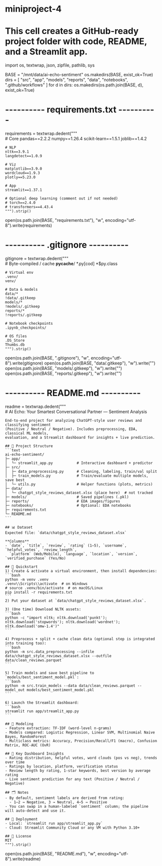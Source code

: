 # miniproject-4
# This cell creates a GitHub-ready project folder with code, README, and a Streamlit app.
import os, textwrap, json, zipfile, pathlib, sys

BASE = "/mnt/data/ai-echo-sentiment"
os.makedirs(BASE, exist_ok=True)
dirs = [
    "src",
    "app",
    "models",
    "reports",
    "data",
    "notebooks",
    ".github/workflows"
]
for d in dirs:
    os.makedirs(os.path.join(BASE, d), exist_ok=True)

# ---------- requirements.txt ----------
requirements = textwrap.dedent("""\
    # Core
    pandas==2.2.2
    numpy==1.26.4
    scikit-learn==1.5.1
    joblib==1.4.2
    
    # NLP
    nltk==3.9.1
    langdetect==1.0.9
    
    # Viz
    matplotlib==3.9.0
    wordcloud==1.9.3
    plotly==5.23.0
    
    # App
    streamlit==1.37.1
    
    # Optional deep learning (comment out if not needed)
    # torch==2.4.0
    # transformers==4.43.4
    """).strip()
open(os.path.join(BASE, "requirements.txt"), "w", encoding="utf-8").write(requirements)

# ---------- .gitignore ----------
gitignore = textwrap.dedent("""\
    # Byte-compiled / cache
    __pycache__/
    *.py[cod]
    *$py.class
    
    # Virtual env
    .venv/
    venv/
    
    # Data & models
    data/*
    !data/.gitkeep
    models/*
    !models/.gitkeep
    reports/*
    !reports/.gitkeep
    
    # Notebook checkpoints
    .ipynb_checkpoints/
    
    # OS files
    .DS_Store
    Thumbs.db
    """).strip()
open(os.path.join(BASE, ".gitignore"), "w", encoding="utf-8").write(gitignore)
open(os.path.join(BASE, "data/.gitkeep"), "w").write("")
open(os.path.join(BASE, "models/.gitkeep"), "w").write("")
open(os.path.join(BASE, "reports/.gitkeep"), "w").write("")

# ---------- README.md ----------
readme = textwrap.dedent("""\
    # AI Echo: Your Smartest Conversational Partner — Sentiment Analysis
    
    End-to-end project for analyzing ChatGPT-style user reviews and classifying sentiment
    (Positive / Neutral / Negative). Includes preprocessing, EDA, classical ML models,
    evaluation, and a Streamlit dashboard for insights + live prediction.
    
    ## 🧱 Project Structure
    ```text
    ai-echo-sentiment/
    ├─ app/
    │  └─ streamlit_app.py           # Interactive dashboard + predictor
    ├─ src/
    │  ├─ data_preprocessing.py      # Cleaning, labeling, train/val split
    │  ├─ train_models.py            # Train/evaluate multiple models, save best
    │  └─ utils.py                   # Helper functions (plots, metrics)
    ├─ data/
    │  └─ chatgpt_style_reviews_dataset.xlsx (place here)  # not tracked
    ├─ models/                       # Saved pipelines (.pkl)
    ├─ reports/                      # EDA images/figures
    ├─ notebooks/                    # Optional: EDA notebooks
    ├─ requirements.txt
    └─ README.md
    ```
    
    ## 📊 Dataset
    Expected file: `data/chatgpt_style_reviews_dataset.xlsx`
    
    **Columns**
    - `date`, `title`, `review`, `rating` (1–5), `username`, `helpful_votes`, `review_length`,
      `platform` (Web/Mobile), `language`, `location`, `version`, `verified_purchase` (Yes/No)
    
    ## 🧪 Quickstart
    1) Create & activate a virtual environment, then install dependencies:
    ```bash
    python -m venv .venv
    .venv\\Scripts\\activate  # on Windows
    # source .venv/bin/activate  # on macOS/Linux
    pip install -r requirements.txt
    ```
    2) Put your dataset at `data/chatgpt_style_reviews_dataset.xlsx`.
    
    3) (One time) Download NLTK assets:
    ```bash
    python -c "import nltk; nltk.download('punkt'); nltk.download('stopwords'); nltk.download('wordnet'); nltk.download('omw-1.4')"
    ```
    
    4) Preprocess + split + cache clean data (optional step is integrated into training too):
    ```bash
    python -m src.data_preprocessing --infile data/chatgpt_style_reviews_dataset.xlsx --outfile data/clean_reviews.parquet
    ```
    
    5) Train models and save best pipeline to `models/best_sentiment_model.pkl`:
    ```bash
    python -m src.train_models --data data/clean_reviews.parquet --model_out models/best_sentiment_model.pkl
    ```
    
    6) Launch the Streamlit dashboard:
    ```bash
    streamlit run app/streamlit_app.py
    ```
    
    ## 🧠 Modeling
    - Feature extraction: TF-IDF (word-level n-grams)
    - Models compared: Logistic Regression, Linear SVM, Multinomial Naive Bayes, RandomForest
    - Multiclass metrics: Accuracy, Precision/Recall/F1 (macro), Confusion Matrix, ROC-AUC (OvR)
    
    ## 🔎 Key Dashboard Insights
    - Rating distribution, helpful votes, word clouds (pos vs neg), trends over time
    - Ratings by location, platform, verification status
    - Review length by rating, 1-star keywords, best version by average rating
    - Live sentiment prediction for any text (Positive / Neutral / Negative)
    
    ## 🗂️ Notes
    - By default, sentiment labels are derived from rating:
      - 1–2 → Negative, 3 → Neutral, 4–5 → Positive
    - You can swap in a human-labeled `sentiment` column; the pipeline will auto-detect and use it.
    
    ## 🚀 Deployment
    - Local: `streamlit run app/streamlit_app.py`
    - Cloud: Streamlit Community Cloud or any VM with Python 3.10+
    
    ## 📝 License
    MIT
    """).strip()
open(os.path.join(BASE, "README.md"), "w", encoding="utf-8").write(readme)
